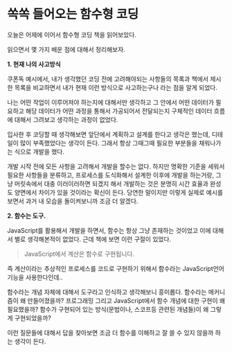 # 쏙쏙 들어오는 함수형 코딩

오늘은 어제에 이어서 함수형 코딩 책을 읽어보았다.

읽으면서 몇 가지 배운 점에 대해서 정리해보자.

**1. 현재 나의 사고방식**

쿠폰독 예시에서, 내가 생각했던 코딩 전에 고려해야되는 사항들의 목록과 책에서 제시한 목록을 비교하면서 내가 현재 이런 방식으로 사고하는구나 라는 점을 알게 되었다.

나는 어떤 작업이 이루어져야 하는지에 대해서만 생각하고 그 안에서 어떤 데이터가 필요하고 해당 데이터가 어떤 과정을 통해서 가공되어서 전달되는지 구체적인 데이터 흐름에 대해서 그려보고 생각하는 과정이 없었다.

입사한 후 코딩할 때 생각해보면 앞단에서 계획하고 설계를 한다고 생각은 했는데, 디테일이 많이 부족했었다는 생각이 든다. 그래서 항상 그때그때 필요한 부분들을 채워나가는 식으로 개발을 했다.

개발 시작 전에 모든 사항을 고려해서 개발을 할수는 없다. 하지만 명확한 기준을 세워서 필요한 사항들을 분류하고, 프로세스를 도식화해서 설계한 이후에 개발을 하는거랑, 그냥 머릿속에서 대충 이러이러하면 되겠지 해서 개발하는 것은 분명히 시간 효율과 완성도 양면에서 차이가 있을 것이라는 확신이 든다. 당연한 말이지만 이렇게 실제로 예시를 보면서 과거 내 모습을 돌이켜보니까 조금 더 알겠다.

**2. 함수는 도구.**

JavaScript를 활용해서 개발을 하면서, 함수는 항상 그냥 존재하는 것이었고 이에 대해서 별로 생각해본적이 없었다. 근데 책에 보면 이런 구절이 있었다.

> JavaScript에서 계산은 함수로 구현됩니다.

즉 계산이라는 추상적인 프로세스를 코드로 구현하기 위해서 함수라는 JavaScript언어 기능을 사용한다인데..

함수라는 개념 자체에 대해서 도구라고 인식하고 생각해보니 흥미롭다.
함수라는 메커니즘이 왜 만들어졌을까?
프로그래밍 그리고 JavaScript에서 함수 개념에 대한 구현이 왜 필요했을까?
함수가 구현되어 있는 방식(문법이나, 스코프등 관련된 개념들)이 왜 그렇게 구현되었을까?

이런 질문들에 대해서 답을 찾아보면 조금 더 함수를 이해하고 잘 쓸 수 있지 않을까 하는 생각이 든다.
